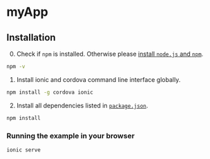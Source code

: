# myApp

## Installation

0. Check if `npm` is installed. Otherwise please [install `node.js` and `npm`](https://nodejs.org/en/download/package-manager/).
```bash
npm -v
```
1. Install ionic and cordova command line interface globally.
```bash
npm install -g cordova ionic
```

2. Install all dependencies listed in [`package.json`](/package.json).
```bash
npm install
```

### Running the example in your browser
```bash
ionic serve
```
